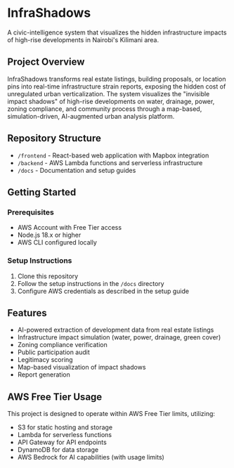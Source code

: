 # InfraShadows

A civic-intelligence system that visualizes the hidden infrastructure impacts of high-rise developments in Nairobi's Kilimani area.

## Project Overview

InfraShadows transforms real estate listings, building proposals, or location pins into real-time infrastructure strain reports, exposing the hidden cost of unregulated urban verticalization. The system visualizes the "invisible impact shadows" of high-rise developments on water, drainage, power, zoning compliance, and community process through a map-based, simulation-driven, AI-augmented urban analysis platform.

## Repository Structure

- `/frontend` - React-based web application with Mapbox integration
- `/backend` - AWS Lambda functions and serverless infrastructure
- `/docs` - Documentation and setup guides

## Getting Started

### Prerequisites

- AWS Account with Free Tier access
- Node.js 18.x or higher
- AWS CLI configured locally

### Setup Instructions

1. Clone this repository
2. Follow the setup instructions in the `/docs` directory
3. Configure AWS credentials as described in the setup guide

## Features

- AI-powered extraction of development data from real estate listings
- Infrastructure impact simulation (water, power, drainage, green cover)
- Zoning compliance verification
- Public participation audit
- Legitimacy scoring
- Map-based visualization of impact shadows
- Report generation

## AWS Free Tier Usage

This project is designed to operate within AWS Free Tier limits, utilizing:
- S3 for static hosting and storage
- Lambda for serverless functions
- API Gateway for API endpoints
- DynamoDB for data storage
- AWS Bedrock for AI capabilities (with usage limits)